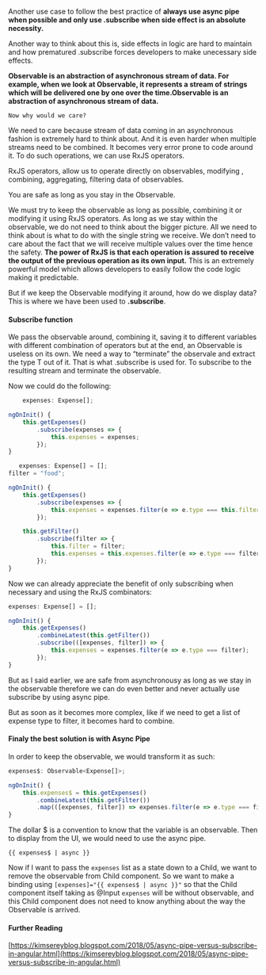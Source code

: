 Another use case to follow the best practice of **always use async pipe when possible and only use .subscribe when side effect is an absolute necessity.**

Another way to think about this is, side effects in logic are hard to maintain and how prematured .subscribe forces developers to make unecessary side effects.

**Observable is an abstraction of asynchronous stream of data. For example, when we look at Observable<string>, it represents a stream of strings which will be delivered one by one over the time.Observable is an abstraction of asynchronous stream of data.**

    Now why would we care?

We need to care because stream of data coming in an asynchronous fashion is extremely hard to think about. And it is even harder when multiple streams need to be combined. It becomes very error prone to code around it. To do such operations, we can use RxJS operators.

RxJS operators, allow us to operate directly on observables, modifying , combining, aggregating, filtering data of observables.

You are safe as long as you stay in the Observable.

We must try to keep the observable as long as possible, combining it or modifying it using RxJS operators. As long as we stay within the observable, we do not need to think about the bigger picture.
All we need to think about is what to do with the single string we receive. We don’t need to care about the fact that we will receive multiple values over the time hence the safety. **The power of RxJS is that each operation is assured to receive the output of the previous operation as its own input.** This is an extremely powerful model which allows developers to easily follow the code logic making it predictable.

But if we keep the Observable modifying it around, how do we display data? This is where we have been used to **.subscribe**.

#### Subscribe function

We pass the observable around, combining it, saving it to different variables with different combination of operators but at the end, an Observable<T> is useless on its own. We need a way to “terminate” the observale and extract the type T out of it. That is what .subscribe is used for. To subscribe to the resulting stream and terminate the observable.

Now we could do the following:

```ts
    expenses: Expense[];

ngOnInit() {
    this.getExpenses()
        .subscribe(expenses => {
            this.expenses = expenses;
        });
}
```

```ts
   expenses: Expense[] = [];
filter = "food";

ngOnInit() {
    this.getExpenses()
        .subscribe(expenses => {
            this.expenses = expenses.filter(e => e.type === this.filter);
        });

    this.getFilter()
        .subscribe(filter => {
            this.filter = filter;
            this.expenses = this.expenses.filter(e => e.type === filter);
        });
}
```

Now we can already appreciate the benefit of only subscribing when necessary and using the RxJS combinators:

```ts
expenses: Expense[] = [];

ngOnInit() {
    this.getExpenses()
        .combineLatest(this.getFilter())
        .subscribe(([expenses, filter]) => {
            this.expenses = expenses.filter(e => e.type === filter);
        });
}
```

But as I said earlier, we are safe from asynchronousy as long as we stay in the observable therefore we can do even better and never actually use subscribe by using async pipe.

But as soon as it becomes more complex, like if we need to get a list of expense type to filter, it becomes hard to combine.

#### Finaly the best solution is with Async Pipe

In order to keep the observable, we would transform it as such:

```ts
expenses$: Observable<Expense[]>;

ngOnInit() {
    this.expenses$ = this.getExpenses()
        .combineLatest(this.getFilter())
        .map(([expenses, filter]) => expenses.filter(e => e.type === filter));
}
```

The dollar \$ is a convention to know that the variable is an observable. Then to display from the UI, we would need to use the async pipe.

`{{ expenses$ | async }}`

Now if I want to pass the `expenses` list as a state down to a Child, we want to remove the observable from Child component. So we want to make a binding using `[expenses]="{{ expenses$ | async }}"` so that the Child component itself taking as @Input `expenses` will be without observable, and this Child component does not need to know anything about the way the Observable is arrived.

#### Further Reading

[https://kimsereyblog.blogspot.com/2018/05/async-pipe-versus-subscribe-in-angular.html](https://kimsereyblog.blogspot.com/2018/05/async-pipe-versus-subscribe-in-angular.html)
